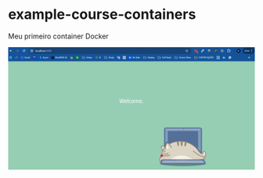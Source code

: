 # example-course-containers

Meu primeiro container Docker
<br>


<img src="https://github.com/ItaloBasilio/Container-docker/blob/master/app_dockerfile/img.png?raw=true" >
